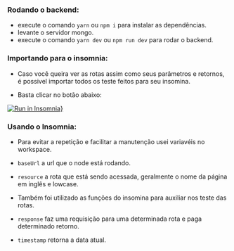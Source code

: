 ### Rodando o backend:
- execute o comando `yarn` ou `npm i` para instalar as dependências.
- levante o servidor mongo.
- execute o comando `yarn dev` ou `npm run dev` para rodar o backend.

### Importando para o insomnia:
- Caso você queira ver as rotas assim como seus parâmetros e retornos, é possivel importar
todos os teste feitos para seu insomina.

- Basta clicar no botão abaixo:

 [![Run in Insomnia}](https://insomnia.rest/images/run.svg)](https://insomnia.rest/run/?label=Gresp%20Pro&uri=https%3A%2F%2Fraw.githubusercontent.com%2Fainertec-developer%2Fgresp-pro%2Ftypescript%2Fbackend%2FInsomnia_2020-06-10.json%3Ftoken%3DAN7JRRSLIKIDGGEIQM3TT7C64E2AI)



### Usando o Insomnia:

- Para evitar a repetição e facilitar a manutenção usei variavéis no workspace.

- `baseUrl` a url que o node está rodando.

- `resource` a rota que está sendo acessada, geralmente o nome da página em inglês e lowcase.

- Também foi utilizado as funções do insomina para auxiliar nos teste das rotas.

- `response` faz uma requisição para uma determinada rota e paga determinado retorno.

- `timestamp` retorna a data atual.
